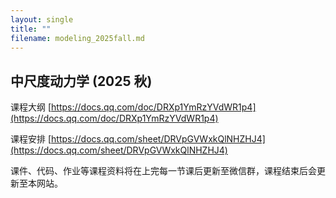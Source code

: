 ```yaml
---
layout: single
title: ""
filename: modeling_2025fall.md
---
```


**中尺度动力学 (2025 秋)**  
---

课程大纲 [https://docs.qq.com/doc/DRXp1YmRzYVdWR1p4](https://docs.qq.com/doc/DRXp1YmRzYVdWR1p4)

课程安排 [https://docs.qq.com/sheet/DRVpGVWxkQlNHZHJ4](https://docs.qq.com/sheet/DRVpGVWxkQlNHZHJ4)

课件、代码、作业等课程资料将在上完每一节课后更新至微信群，课程结束后会更新至本网站。 

